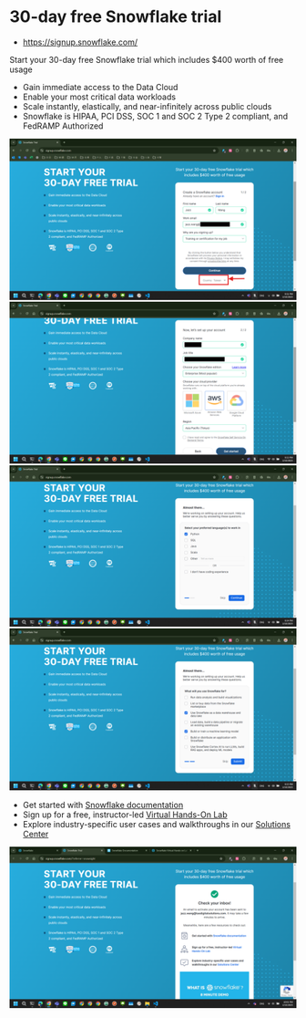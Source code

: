# 30-day free Snowflake trial

- https://signup.snowflake.com/

Start your 30-day free Snowflake trial which includes $400 worth of free usage

- Gain immediate access to the Data Cloud
- Enable your most critical data workloads
- Scale instantly, elastically, and near-infinitely across public clouds
- Snowflake is HIPAA, PCI DSS, SOC 1 and SOC 2 Type 2 compliant, and FedRAMP Authorized

![](images/2025-02-10_Snowflake_Trail_Step_1.png)
![](images/2025-02-10_Snowflake_Trail_Step_2.png)
![](images/2025-02-10_Snowflake_Trail_Step_3.png)
![](images/2025-02-10_Snowflake_Trail_Step_4.png)

- Get started with [Snowflake documentation](https://docs.snowflake.com/en/)
- Sign up for a free, instructor-led [Virtual Hands-On Lab](https://www.snowflake.com/virtual-hands-on-lab/?utm_cta=self-service-trial-thank-you-vhol)
- Explore industry-specific user cases and walkthroughs in our [Solutions Center](https://developers.snowflake.com/solutions/)

![](images/2025-02-10_Snowflake_Trail_Step_5.png)
